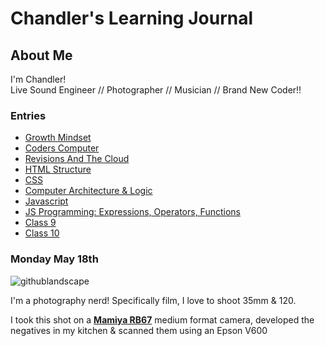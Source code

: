 # Chandler's Learning Journal

## About Me
I'm Chandler!    
Live Sound Engineer // Photographer // Musician // Brand New Coder!! 

### Entries
- [Growth Mindset](Growth-Mindset.md)
- [Coders Computer](coders-computer.md)
- [Revisions And The Cloud](revisions-and-the-cloud.md)
- [HTML Structure](html-structure.md)   
- [CSS](class-5.md)
- [Computer Architecture & Logic](architecture.md)
- [Javascript](javascript.md)
- [JS Programming: Expressions, Operators, Functions](javascript_programming.md)
- [Class 9]()
- [Class 10]()



### Monday May 18th

![githublandscape](https://user-images.githubusercontent.com/65561871/82247136-c013f200-98fa-11ea-8aca-f4eb53fe50e4.jpg)

I'm a photography nerd! Specifically film, I love to shoot 35mm & 120.      

I took this shot on a [**Mamiya RB67**](http://camera-wiki.org/wiki/Mamiya_RB67) medium format camera, developed the negatives in my kitchen & scanned them using an Epson V600






